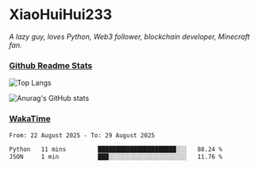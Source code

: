 # XiaoHuiHui233

*A lazy guy, loves Python, Web3 follower, blockchain developer, Minecraft fan.*

### [Github Readme Stats](https://github.com/anuraghazra/github-readme-stats)

![Top Langs](https://github-readme-stats.vercel.app/api/top-langs/?username=XiaoHuiHui233&layout=compact&theme=github_dark)

![Anurag's GitHub stats](https://github-readme-stats.vercel.app/api?username=XiaoHuiHui233&show_icons=true&theme=github_dark)

### [WakaTime](https://wakatime.com)

<!--START_SECTION:waka-->

```txt
From: 22 August 2025 - To: 29 August 2025

Python   11 mins         ██████████████████████░░░   88.24 %
JSON     1 min           ███░░░░░░░░░░░░░░░░░░░░░░   11.76 %
```

<!--END_SECTION:waka-->
